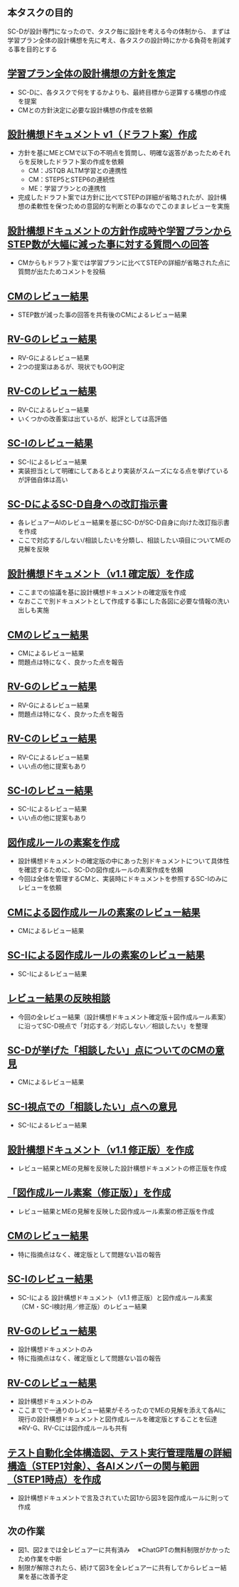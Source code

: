 ## 本タスクの目的
SC-Dが設計専門になったので、タスク毎に設計を考える今の体制から、
まずは学習プラン全体の設計構想を先に考え、各タスクの設計時にかかる負荷を削減する事を目的とする

## [学習プラン全体の設計構想の方針を策定](https://github.com/uni-senbei/selenium-test-project/issues/2#issue-3300058571)
- SC-Dに、各タスクで何をするかよりも、最終目標から逆算する構想の作成を提案
- CMとの方針決定に必要な設計構想の作成を依頼

## [設計構想ドキュメント v1（ドラフト案）作成](https://github.com/uni-senbei/selenium-test-project/issues/2#issuecomment-3167465978)
- 方針を基にMEとCMで以下の不明点を質問し、明確な返答があったためそれらを反映したドラフト案の作成を依頼
  - CM：JSTQB ALTM学習との連携性
  - CM：STEP5とSTEP6の連続性
  - ME：学習プランとの連携性
- 完成したドラフト案では方針に比べてSTEPの詳細が省略されたが、設計構想の柔軟性を保つための意図的な判断との事なのでこのままレビューを実施

## [設計構想ドキュメントの方針作成時や学習プランからSTEP数が大幅に減った事に対する質問への回答](https://github.com/uni-senbei/selenium-test-project/issues/2#issuecomment-3167537339)
- CMからもドラフト案では学習プランに比べてSTEPの詳細が省略された点に質問が出たためコメントを投稿

## [CMのレビュー結果](https://github.com/uni-senbei/selenium-test-project/issues/2#issuecomment-3167544915)
- STEP数が減った事の回答を共有後のCMによるレビュー結果

## [RV-Gのレビュー結果](https://github.com/uni-senbei/selenium-test-project/issues/2#issuecomment-3167550777)
- RV-Gによるレビュー結果
- 2つの提案はあるが、現状でもGO判定

## [RV-Cのレビュー結果](https://github.com/uni-senbei/selenium-test-project/issues/2#issuecomment-3167560256)
- RV-Cによるレビュー結果
- いくつかの改善案は出ているが、総評としては高評価

## [SC-Iのレビュー結果](https://github.com/uni-senbei/selenium-test-project/issues/2#issuecomment-3167567261)
- SC-Iによるレビュー結果
- 実装担当として明確にしてあるとより実装がスムーズになる点を挙げているが評価自体は高い

## [SC-DによるSC-D自身への改訂指示書](https://github.com/uni-senbei/selenium-test-project/issues/2#issuecomment-3172294814)
- 各レビュアーAIのレビュー結果を基にSC-DがSC-D自身に向けた改訂指示書を作成
- ここで対応する/しない/相談したいを分類し、相談したい項目についてMEの見解を反映

## [設計構想ドキュメント（v1.1 確定版）を作成](https://github.com/uni-senbei/selenium-test-project/issues/2#issuecomment-3172470514)
- ここまでの協議を基に設計構想ドキュメントの確定版を作成
- なおここで別ドキュメントとして作成する事にした各図に必要な情報の洗い出しも実施

## [CMのレビュー結果](https://github.com/uni-senbei/selenium-test-project/issues/2#issuecomment-3172486704)
- CMによるレビュー結果
- 問題点は特になく、良かった点を報告

## [RV-Gのレビュー結果](https://github.com/uni-senbei/selenium-test-project/issues/2#issuecomment-3172488121)
- RV-Gによるレビュー結果
- 問題点は特になく、良かった点を報告

## [RV-Cのレビュー結果](https://github.com/uni-senbei/selenium-test-project/issues/2#issuecomment-3172489180)
- RV-Cによるレビュー結果
- いい点の他に提案もあり

## [SC-Iのレビュー結果](https://github.com/uni-senbei/selenium-test-project/issues/2#issuecomment-3172489825)
- SC-Iによるレビュー結果
- いい点の他に提案もあり

## [図作成ルールの素案を作成](https://github.com/uni-senbei/selenium-test-project/issues/2#issuecomment-3172528575)
- 設計構想ドキュメントの確定版の中にあった別ドキュメントについて具体性を確認するために、SC-Dの図作成ルールの素案作成を依頼
- 今回は全体を管理するCMと、実装時にドキュメントを参照するSC-Iのみにレビューを依頼

## [CMによる図作成ルールの素案のレビュー結果](https://github.com/uni-senbei/selenium-test-project/issues/2#issuecomment-3172529700)
- CMによるレビュー結果

## [SC-Iによる図作成ルールの素案のレビュー結果](https://github.com/uni-senbei/selenium-test-project/issues/2#issuecomment-3172530588)
- SC-Iによるレビュー結果

## [レビュー結果の反映相談](https://github.com/uni-senbei/selenium-test-project/issues/2#issuecomment-3173096619)
- 今回の全レビュー結果（設計構想ドキュメント確定版＋図作成ルール素案）に沿ってSC-D視点で「対応する／対応しない／相談したい」を整理

## [SC-Dが挙げた「相談したい」点についてのCMの意見](https://github.com/uni-senbei/selenium-test-project/issues/2#issuecomment-3173108686)
- CMによるレビュー結果

## [SC-I視点での「相談したい」点への意見](https://github.com/uni-senbei/selenium-test-project/issues/2#issuecomment-3173110500)
- SC-Iによるレビュー結果

## [設計構想ドキュメント（v1.1 修正版）を作成](https://github.com/uni-senbei/selenium-test-project/issues/2#issuecomment-3174029385)
- レビュー結果とMEの見解を反映した設計構想ドキュメントの修正版を作成

## [「図作成ルール素案（修正版）」を作成](https://github.com/uni-senbei/selenium-test-project/issues/2#issuecomment-3174073550)
- レビュー結果とMEの見解を反映した図作成ルール素案の修正版を作成

## [CMのレビュー結果](https://github.com/uni-senbei/selenium-test-project/issues/2#issuecomment-3174167484)
- 特に指摘点はなく、確定版として問題ない旨の報告

## [SC-Iのレビュー結果](https://github.com/uni-senbei/selenium-test-project/issues/2#issuecomment-3177332692)
- SC-Iによる 設計構想ドキュメント（v1.1 修正版）と図作成ルール素案（CM・SC-I検討用／修正版）のレビュー結果

## [RV-Gのレビュー結果](https://github.com/uni-senbei/selenium-test-project/issues/2#issuecomment-3177350135)
- 設計構想ドキュメントのみ
- 特に指摘点はなく、確定版として問題ない旨の報告

## [RV-Cのレビュー結果](https://github.com/uni-senbei/selenium-test-project/issues/2#issuecomment-3177367874)
- 設計構想ドキュメントのみ
- ここまでで一通りのレビュー結果がそろったのでMEの見解を添えて各AIに現行の設計構想ドキュメントと図作成ルールを確定版とすることを伝達
※RV-G、RV-Cには図作成ルールも共有

## [テスト自動化全体構造図、テスト実行管理階層の詳細構造（STEP1対象）、各AIメンバーの関与範囲（STEP1時点）を作成](https://github.com/uni-senbei/selenium-test-project/issues/2#issuecomment-3178478132)
- 設計構想ドキュメントで言及されていた図1から図3を図作成ルールに則って作成

## 次の作業
- 図1、図2までは全レビュアーに共有済み
　※ChatGPTの無料制限がかかったため作業を中断
- 制限が解除されたら、続けて図3を全レビュアーに共有してからレビュー結果を基に改善予定
